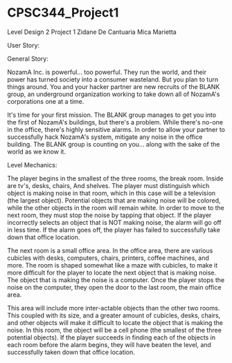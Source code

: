 # CPSC344_Project1
 Level Design 2 Project 1
 Zidane De Cantuaria
 Mica Marietta


User Story:

General Story:

NozamA Inc. is powerful... too powerful. They run the world, and their power has turned society into a consumer wasteland. But you plan to turn things around. You and your hacker partner are new recruits of the BLANK group, an underground organization working to take down all of NozamA's corporations one at a time. 

It's time for your first mission. The BLANK group manages to get you into the first of NozamA's buildings, but there's a problem. While there's no-one in the office, there's highly sensitive alarms. In order to allow your partner to successfully hack NozamA's system, mitigate any noise in the office building. The BLANK group is counting on you... along with the sake of the world as we know it.

Level Mechanics:

The player begins in the smallest of the three rooms, the break room. Inside are tv's, desks, chairs, 
And shelves. The player must distinguish which object is making noise in that room, which in this case will be a television (the largest object). Potential objects that are making noise will be colored, while the other objects in the room will remain white. In order to move to the next room, they must stop the noise by tapping that object. If the player incorrectly selects an object that is NOT making noise, the alarm will go off in less time. If the alarm goes off, the player has failed to successfully take down that office location.

The next room is a small office area. In the office area, there are various cubicles with desks, computers, chairs, printers, coffee machines, and more. The room is shaped somewhat like a maze with cubicles, to make it more difficult for the player to locate the next object that is making noise. The object that is making the noise is a computer. Once the player stops the noise on the computer, they open the door to the last room, the main office area. 

This area will include more inter-actable objects than the other two rooms. This coupled with its size, and a greater amount of cubicles, desks, chairs, and other objects will make it difficult to locate the object that is making the noise. In this room, the object will be a cell phone (the smallest of the three potential objects). If the player succeeds in finding each of the objects in each room before the alarm begins, they will have beaten the level, and successfully taken down that office location. 
